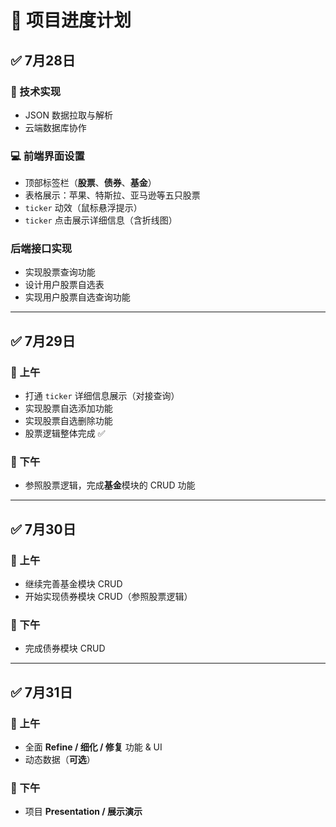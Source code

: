 # 📅 项目进度计划

## ✅ **7月28日**

### 🔧 技术实现

* JSON 数据拉取与解析
* 云端数据库协作

### 💻 前端界面设置

* 顶部标签栏（**股票**、**债券**、**基金**）
* 表格展示：苹果、特斯拉、亚马逊等五只股票
* `ticker` 动效（鼠标悬浮提示）
* `ticker` 点击展示详细信息（含折线图）

### 后端接口实现

* 实现股票查询功能
* 设计用户股票自选表
* 实现用户股票自选查询功能

---

## ✅ **7月29日**

### 🌅 上午

* 打通 `ticker` 详细信息展示（对接查询）
* 实现股票自选添加功能
* 实现股票自选删除功能
* 股票逻辑整体完成 ✅

### 🌇 下午

* 参照股票逻辑，完成**基金**模块的 CRUD 功能

---

## ✅ **7月30日**

### 🌅 上午

* 继续完善基金模块 CRUD
* 开始实现债券模块 CRUD（参照股票逻辑）

### 🌇 下午

* 完成债券模块 CRUD

---

## ✅ **7月31日**

### 🌅 上午

* 全面 **Refine / 细化 / 修复** 功能 & UI
* 动态数据（**可选**）

### 🌇 下午

* 项目 **Presentation / 展示演示**